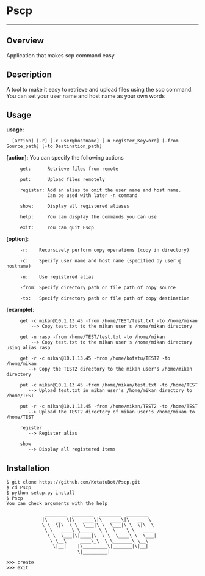 # Pscp

-------------

## Overview

Application that makes scp command easy


## Description

A tool to make it easy to retrieve and upload files using the scp command.  
You can set your user name and host name as your own words

## Usage

**usage**:

      [action] [-r] [-c user@hostname] [-n Register_Keyword] [-from Source_path] [-to Destination_path]

**[action]**: 
         You can specify the following actions

         get:      Retrieve files from remote

         put:      Upload files remotely

         register: Add an alias to omit the user name and host name.
                   Can be used with later -n command

         show:     Display all registered aliases

         help:     You can display the commands you can use

         exit:     You can quit Pscp

**[option]**:
         
         -r:    Recursively perform copy operations (copy in directory)

         -c:    Specify user name and host name (specified by user @ hostname)

         -n:    Use registered alias

         -from: Specify directory path or file path of copy source

         -to:   Specify directory path or file path of copy destination

**[example]**:

         get -c mikan@10.1.13.45 -from /home/TEST/test.txt -to /home/mikan  
             --> Copy test.txt to the mikan user's /home/mikan directory

         get -n rasp -from /home/TEST/test.txt -to /home/mikan  
             --> Copy test.txt to the mikan user's /home/mikan directory using alias rasp

         get -r -c mikan@10.1.13.45 -from /home/kotatu/TEST2 -to /home/mikan  
            --> Copy the TEST2 directory to the mikan user's /home/mikan directory

         put -c mikan@10.1.13.45 -from /home/mikan/test.txt -to /home/TEST  
            --> Upload test.txt in mikan user's /home/mikan directory to /home/TEST

         put -r -c mikan@10.1.13.45 -from /home/mikan/TEST2 -to /home/TEST  
            --> Upload the TEST2 directory of mikan user's /home/mikan to /home/TEST

         register  
            --> Register alias

         show  
            --> Display all registered items

## Installation

    $ git clone https://github.com/KotatuBot/Pscp.git
    $ cd Pscp
    $ python setup.py install
    $ Pscp
    You can check arguments with the help

                  ________  ________  ________  ________
                 |\   __  \|\   ____\|\   ____\|\   __  \
                 \ \  \|\  \ \  \___|\ \  \___|\ \  \|\  \
                  \ \   ____\ \_____  \ \  \    \ \   ____
                   \ \  \___|\|____|\  \ \  \____\ \  \___|
                    \ \__\     ____\_\  \ \_______\ \__\
                     \|__|    |\_________\|_______|\|__|
                              \|_________|

    >>> create
    >>> exit
